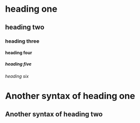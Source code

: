 # heading one
## heading two
### heading three
#### heading four
##### heading five
###### heading six


Another syntax of heading one
=============================

Another syntax of heading two 
------------------------------